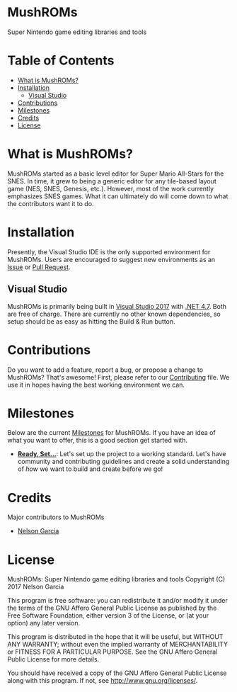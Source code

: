 # MushROMs
Super Nintendo game editing libraries and tools
# Table of Contents
* [What is MushROMs?](#what-is-mushroms)
* [Installation](#installation)
    * [Visual Studio](#visual-studio)
* [Contributions](#contributions)
* [Milestones](#milestones)
* [Credits](#credits)
* [License](#license)
# What is MushROMs?
MushROMs started as a basic level editor for Super Mario All-Stars for the SNES. In time, it grew to being a generic editor for any tile-based layout game (NES, SNES, Genesis, etc.). However, most of the work currently emphasizes SNES games. What it can ultimately do will come down to what the contributors want it to do.
# Installation
Presently, the Visual Studio IDE is the only supported environment for MushROMs. Users are encouraged to suggest new environments as an [Issue](https://github.com/bonimy/MushROMs/issues) or [Pull Request](https://github.com/bonimy/MushROMs/pulls).
## Visual Studio
MushROMs is primarily being built in [Visual Studio 2017](https://www.visualstudio.com/en-us/news/releasenotes/vs2017-relnotes) with [.NET 4.7](https://blogs.msdn.microsoft.com/dotnet/2017/04/05/announcing-the-net-framework-4-7/). Both are free of charge. There are currently no other known dependencies, so setup should be as easy as hitting the Build & Run button.
# Contributions
Do you want to add a feature, report a bug, or propose a change to MushROMs? That's awesome! First, please refer to our [Contributing](CONTRIBUTING.md) file. We use it in hopes having the best working environment we can.
# Milestones
Below are the current [Milestones](https://github.com/bonimy/MushROMs/milestones) for MushROMs. If you have an idea of what you want to offer, this is a good section get started with.
* **[Ready, Set...](https://github.com/bonimy/MushROMs/milestone/1)**: Let's set up the project to a working standard. Let's have community and contributing guidelines and create a solid understanding of _how_ we want to build and create before we go!
# Credits
Major contributors to MushROMs
* [Nelson Garcia](https://github.com/bonimy)
# License
MushROMs: Super Nintendo game editing libraries and tools
Copyright (C) 2017 Nelson Garcia

This program is free software: you can redistribute it and/or modify
it under the terms of the GNU Affero General Public License as published
by the Free Software Foundation, either version 3 of the License, or
(at your option) any later version.

This program is distributed in the hope that it will be useful,
but WITHOUT ANY WARRANTY; without even the implied warranty of
MERCHANTABILITY or FITNESS FOR A PARTICULAR PURPOSE.  See the
GNU Affero General Public License for more details.

You should have received a copy of the GNU Affero General Public License
along with this program. If not, see http://www.gnu.org/licenses/.
